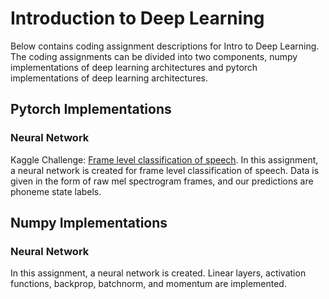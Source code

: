 # Introduction to Deep Learning 

Below contains coding assignment descriptions for Intro to Deep Learning. The coding assignments can be divided into two components, numpy implementations of deep learning architectures and pytorch implementations of deep learning architectures.

## Pytorch Implementations 

### Neural Network
Kaggle Challenge: [Frame level classification of speech](https://www.kaggle.com/competitions/11-785-s20-hw1p2/overview). In this assignment, a neural network is created for frame level classification of speech. Data is given in the form of raw mel spectrogram frames, and our predictions are phoneme state labels.


## Numpy Implementations 
### Neural Network
In this assignment, a neural network is created. Linear layers, activation functions, backprop, batchnorm, and momentum are implemented.
